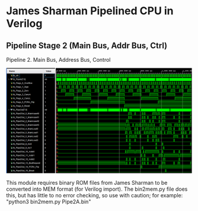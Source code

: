 # James Sharman Pipelined CPU in Verilog
## Pipeline Stage 2 (Main Bus, Addr Bus, Ctrl)
Pipeline 2. Main Bus, Address Bus, Control

![Simulation Waveform](https://raw.githubusercontent.com/m1geo/JamesSharmanPipelinedCPU/main/Verilog/Pipeline2/PipelineStage2_sim.png "Simulation Waveform")

This module requires binary ROM files from James Sharman to be converted into MEM format (for Verilog import). The bin2mem.py file does this, but has little to no error checking, so use with caution; for example: "python3 bin2mem.py Pipe2A.bin"